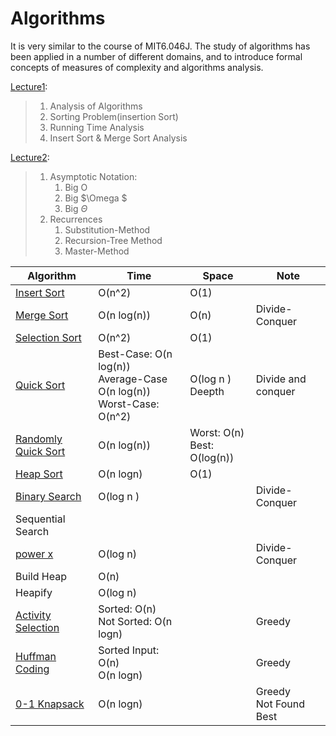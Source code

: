 # Algorithms
It is very similar to the course of MIT6.046J. The study of algorithms has been applied in a number of different  domains, and to introduce formal concepts of measures of complexity and algorithms analysis.

[Lecture1](https://github.com/nothairyyq/Algorithms/blob/main/6.046J%20%20Lec01.pdf): 

> 1.  Analysis of Algorithms
> 2. Sorting Problem(insertion Sort)
> 3. Running Time Analysis
> 4. Insert Sort & Merge Sort Analysis

[Lecture2](https://github.com/nothairyyq/Algorithms/blob/main/6.046J%20%20Lec02.pdf): 

> 1. Asymptotic Notation:
>    1. Big O
>    2. Big $\Omega $
>    3. Big $\Theta$
> 2. Recurrences
>    1. Substitution-Method
>    2. Recursion-Tree Method
>    3. Master-Method



| Algorithm     |  Time    |Space|  Note    |
| ---- | ---- | ---- |---- |
|  [Insert Sort](Algorithms/Sort/insertionSort.py)    | O(n^2)      |    O(1)  | |
|  [Merge Sort](Algorithms/Sort/mergeSort.py)    | O(n log(n))     |   O(n)  | Divide-Conquer |
| [Selection Sort](Algorithms/Sort/selectionSort.py)      |  O(n^2)   |   O(1)   | |
|[Quick Sort](Algorithms/Sort/quickSort.py)|Best-Case: O(n log(n)) <br> Average-Case O(n log(n)) <br> Worst-Case: O(n^2)| O(log n ) <br> Deepth | Divide and conquer|
|[Randomly Quick Sort](Alogrithms/Sort/random_quickSort.py)|O(n log(n))|Worst: O(n) <br> Best: O(log(n))||
|[Heap Sort]()|O(n logn)|O(1)||
|  [Binary Search](Algorithms/binarySearch)    |  O(log n )    |     | Divide-Conquer |
|  Sequential Search    |      |      | |
|  [power x](Algorithms/power.py)     | O(log n)    |       | Divide-Conquer  |
|Build Heap|O(n)|||
|Heapify|O(log n)|||
|[Activity Selection](https://github.com/nothairyyq/Algorithms/blob/main/Greedy/activitySelection.py)|Sorted: O(n) <br> Not Sorted: O(n logn)||Greedy|
|[Huffman Coding](https://github.com/nothairyyq/Algorithms/blob/main/Greedy/HuffmanCode.py)|Sorted Input: O(n) <br> O(n logn)||Greedy|
|[0-1 Knapsack](https://github.com/nothairyyq/Algorithms/blob/main/Greedy/01Knapsack.py)|O(n logn)|| Greedy <br> Not Found Best|
